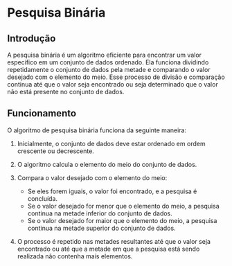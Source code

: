# Pesquisa Binária

## Introdução

A pesquisa binária é um algoritmo eficiente para encontrar um valor específico em um conjunto de dados ordenado. Ela funciona dividindo repetidamente o conjunto de dados pela metade e comparando o valor desejado com o elemento do meio. Esse processo de divisão e comparação continua até que o valor seja encontrado ou seja determinado que o valor não está presente no conjunto de dados.

## Funcionamento

O algoritmo de pesquisa binária funciona da seguinte maneira:

1. Inicialmente, o conjunto de dados deve estar ordenado em ordem crescente ou decrescente.

2. O algoritmo calcula o elemento do meio do conjunto de dados.

3. Compara o valor desejado com o elemento do meio:
   - Se eles forem iguais, o valor foi encontrado, e a pesquisa é concluída.
   - Se o valor desejado for menor que o elemento do meio, a pesquisa continua na metade inferior do conjunto de dados.
   - Se o valor desejado for maior que o elemento do meio, a pesquisa continua na metade superior do conjunto de dados.

4. O processo é repetido nas metades resultantes até que o valor seja encontrado ou até que a metade em que a pesquisa está sendo realizada não contenha mais elementos.